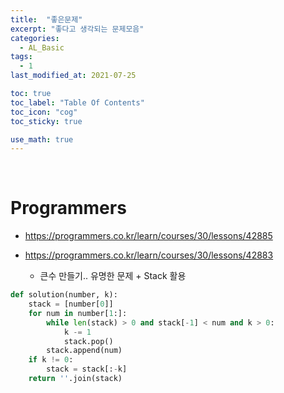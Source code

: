 ```yaml
---
title:  "좋은문제"
excerpt: "좋다고 생각되는 문제모음"
categories:
  - AL_Basic
tags:
  - 1
last_modified_at: 2021-07-25

toc: true
toc_label: "Table Of Contents"
toc_icon: "cog"
toc_sticky: true

use_math: true
---
```


<br>

# Programmers

- <https://programmers.co.kr/learn/courses/30/lessons/42885>

- <https://programmers.co.kr/learn/courses/30/lessons/42883>
  - 큰수 만들기.. 유명한 문제 + Stack 활용

```python
def solution(number, k):
    stack = [number[0]]
    for num in number[1:]:
        while len(stack) > 0 and stack[-1] < num and k > 0:
            k -= 1
            stack.pop()
        stack.append(num)
    if k != 0:
        stack = stack[:-k]
    return ''.join(stack)
```

